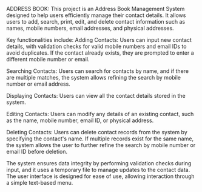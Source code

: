 ADDRESS BOOK: 
This project is an Address Book Management System designed to help users efficiently manage their contact details. It allows users to add, search, print, edit, and delete contact information such as names, mobile numbers, 
email addresses, and physical addresses.

Key functionalities include:
Adding Contacts: Users can input new contact details, with validation checks for valid mobile numbers and email IDs to avoid duplicates. If the contact already exists, they are prompted to enter a different mobile number
or email.

Searching Contacts: Users can search for contacts by name, and if there are multiple matches, the system allows refining the search by mobile number or email address.

Displaying Contacts: Users can view all the contact details stored in the system.

Editing Contacts: Users can modify any details of an existing contact, such as the name, mobile number, email ID, or physical address.

Deleting Contacts: Users can delete contact records from the system by specifying the contact's name. If multiple records exist for the same name, the system allows the user to further refine the search by mobile number or
email ID before deletion.

The system ensures data integrity by performing validation checks during input, and it uses a temporary file to manage updates to the contact data. The user interface is designed for ease of use, allowing interaction through
a simple text-based menu.
